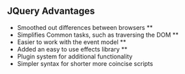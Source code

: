 ## JQuery Advantages
* Smoothed out differences between browsers **
* Simplifies Common tasks, such as traversing the DOM **
* Easier to work with  the event model **
* Added an easy to use effects library **
* Plugin system for additional functionality
* Simpler syntax for shorter more coincise scripts